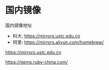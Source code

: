 # 国内镜像

国内镜像地址
- 科大: https://mirrors.ustc.edu.cn
- 阿里: https://mirrors.aliyun.com/homebrew/

https://mirrors.ustc.edu.cn

https://gems.ruby-china.com/
